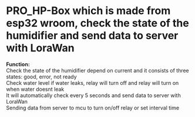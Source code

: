 # PRO_HP-Box which is made from esp32 wroom, check the state of the humidifier and send data to server with LoraWan
<p><strong>Function:</strong><br>
Check the state of the humidifier depend on current and it consists of three states: good, error, not ready<br>
Check water level if water leaks, relay will turn off and relay will turn on when water doesnt leak<br>
It will automatically check every 5 seconds and send data to server with LoraWan<br>
Sending data from server to mcu to turn on/off relay or set interval time</p>
